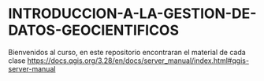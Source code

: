 # INTRODUCCION-A-LA-GESTION-DE-DATOS-GEOCIENTIFICOS
Bienvenidos al curso, en este repositorio encontraran el material de cada clase
https://docs.qgis.org/3.28/en/docs/server_manual/index.html#qgis-server-manual
